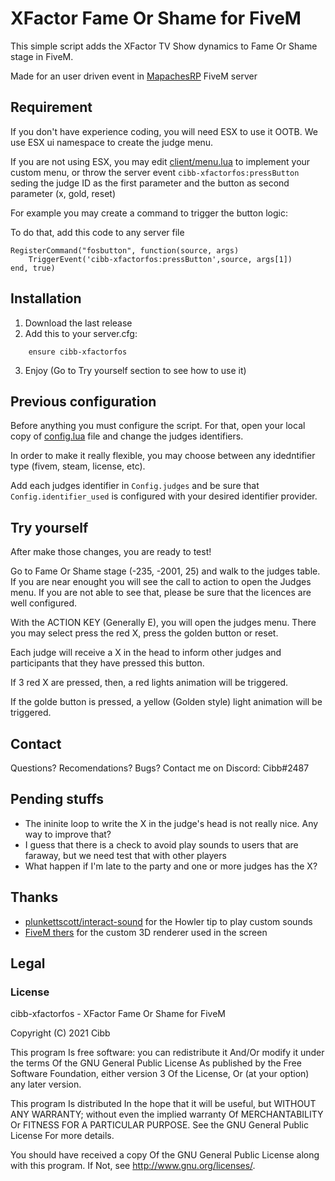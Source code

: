 # XFactor Fame Or Shame for FiveM
This simple script adds the XFactor TV Show dynamics to Fame Or Shame stage in FiveM.

Made for an user driven event in [MapachesRP](https://mapachesrp.com/) FiveM server

## Requirement
If you don't have experience coding, you will need ESX to use it OOTB. We use ESX ui namespace to create the judge menu.

If you are not using ESX, you may edit [client/menu.lua](client/menu.lua) to implement your custom menu, or throw the server event `cibb-xfactorfos:pressButton` seding the judge ID as the first parameter and the button as second parameter (x, gold, reset)

For example you may create a command to trigger the button logic:

To do that, add this code to any server file

```
RegisterCommand("fosbutton", function(source, args)
    TriggerEvent('cibb-xfactorfos:pressButton',source, args[1])
end, true)
```

## Installation
1. Download the last release
2. Add this to your server.cfg:
```
    ensure cibb-xfactorfos
```
3. Enjoy (Go to Try yourself section to see how to use it)

## Previous configuration
Before anything you must configure the script. For that, open your local copy of  [config.lua](config.lua) file and change the judges identifiers.

In order to make it really flexible, you may choose between any idedntifier type (fivem, steam, license, etc). 

Add each judges identifier in `Config.judges` and be sure that `Config.identifier_used` is configured with your desired identifier provider.

## Try yourself
After make those changes, you are ready to test!

Go to Fame Or Shame stage (-235, -2001, 25) and walk to the judges table. If you are near enought you will see the call to action to open the Judges menu. If you are not able to see that, please be sure that the licences are well configured.

With the ACTION KEY (Generally E), you will open the judges menu. There you may select press the red X, press the golden button or reset.

Each judge will receive a X in the head to inform other judges and participants that they have pressed this button.

If 3 red X are pressed, then, a red lights animation will be triggered.

If the golde button is pressed, a yellow (Golden style) light animation will be triggered.

## Contact
Questions? Recomendations? Bugs? Contact me on Discord: Cibb#2487

## Pending stuffs
- The ininite loop to write the X in the judge's head is not really nice. Any way to improve that?
- I guess that there is a check to avoid play sounds to users that are faraway, but we need test that with other players
- What happen if I'm late to the party and one or more judges has the X?

## Thanks
- [plunkettscott/interact-sound](https://github.com/plunkettscott/interact-sound) for the Howler tip to play custom sounds 
- [FiveM thers](https://forum.cfx.re/t/release-generic-dui-2d-3d-renderer/131208) for the custom 3D renderer used in the screen

## Legal

### License

cibb-xfactorfos - XFactor Fame Or Shame for FiveM

Copyright (C) 2021 Cibb

This program Is free software: you can redistribute it And/Or modify it under the terms Of the GNU General Public License As published by the Free Software Foundation, either version 3 Of the License, Or (at your option) any later version.

This program Is distributed In the hope that it will be useful, but WITHOUT ANY WARRANTY; without even the implied warranty Of MERCHANTABILITY Or FITNESS FOR A PARTICULAR PURPOSE. See the GNU General Public License For more details.

You should have received a copy Of the GNU General Public License along with this program. If Not, see http://www.gnu.org/licenses/.
